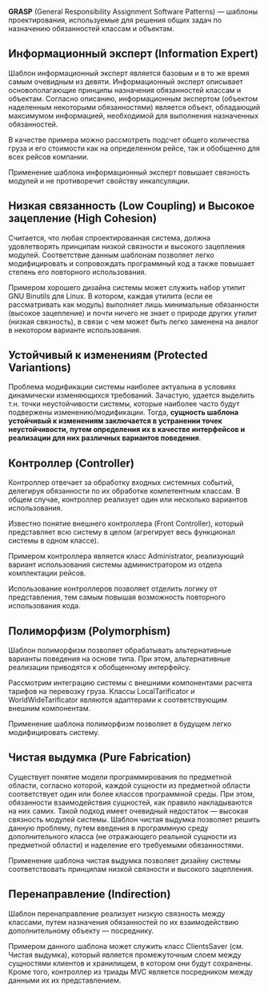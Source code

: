 **GRASP** (General Responsibility Assignment Software Patterns) — шаблоны проектирования, используемые для решения общих задач по назначению обязанностей классам и объектам.

## Информационный эксперт (Information Expert)
Шаблон информационный эксперт является базовым и в то же время самым очевидным из девяти. Информационный эксперт описывает основополагающие принципы назначения обязанностей классам и объектам. Согласно описанию, информационным экспертом (объектом наделенным некоторыми обязанностями) является объект, обладающий максимумом информацией, необходимой для выполнения назначенных обязанностей.

В качестве примера можно рассмотреть подсчет общего количества груза и его стоимости как на определенном рейсе, так и обобщенно для всех рейсов компании.

Применение шаблона информационный эксперт повышает связность модулей и не противоречит свойству инкапсуляции.

## Низкая связанность (Low Coupling) и Высокое зацепление (High Cohesion)
Считается, что любая спроектированная система, должна удовлетворять принципам низкой связности и высокого зацепления модулей. Соответствие данным шаблонам позволяет легко модифицировать и сопровождать программный код а также повышает степень его повторного использования.

Примером хорошего дизайна системы может служить набор утилит GNU Binutils для Linux. В котором, каждая утилита (если ее рассматривать как модуль) выполняет лишь минимальные обязанности (высокое зацепление) и почти ничего не знает о природе других утилит (низкая связность), в связи с чем может быть легко заменена на аналог в некотором варианте использования.

## Устойчивый к изменениям (Protected Variantions)
Проблема модификации системы наиболее актуальна в условиях динамически изменяющихся требований. Зачастую, удается выделить т.н. точки неустойчивости системы, которые наиболее часто будут подвержены изменению/модификации. Тогда, **сущность шаблона устойчивый к изменениям заключается в устранении точек неустойчивости, путем определения их в качестве интерфейсов и реализации для них различных вариантов поведения**.

## Контроллер (Controller)
Контроллер отвечает за обработку входных системных событий, делегируя обязанности по их обработке компетентным классам. В общем случае, контроллер реализует один или несколько вариантов использования.

Известно понятие внешнего контроллера (Front Controller), который представляет всю систему в целом (агрегирует весь функционал системы в одном классе).

Примером контроллера является класс Administrator, реализующий вариант использования системы администратором из отдела комплектации рейсов.

Использование контроллеров позволяет отделить логику от представления, тем самым повышая возможность повторного использования кода.

## Полиморфизм (Polymorphism)
Шаблон полиморфизм позволяет обрабатывать альтернативные варианты поведения на основе типа. При этом, альтернативные реализации приводятся к обобщенному интерфейсу.

Рассмотрим интеграцию системы с внешними компонентами расчета тарифов на перевозку груза. Классы LocalTarificator и WorldWideTarificator являются адаптерами к соответствующим внешним компонентам.

Применение шаблона полиморфизм позволяет в будущем легко модифицировать систему.

## Чистая выдумка (Pure Fabrication)
Существует понятие модели программирования по предметной области, согласно которой, каждой сущности из предметной области соответствует один или более классов программной среды. При этом, обязанности взаимодействия сущностей, как правило накладываются на них самих. Такой подход имеет очевидный недостаток — высокая связность модулей системы. Шаблон чистая выдумка позволяет решить данную проблему, путем введения в программную среду дополнительного класса (не отражающего реальной сущности из предметной области) и наделение его требуемыми обязанностями.

Применение шаблона чистая выдумка позволяет дизайну системы соответствовать принципам низкой связности и высокого зацепления.

## Перенаправление (Indirection)

Шаблон перенаправление реализует низкую связность между классами, путем назначения обязанностей по их взаимодействию дополнительному объекту — посреднику.

Примером данного шаблона может служить класс ClientsSaver (см. Чистая выдумка), который является промежуточным слоем между сущностями клиентов и хранилищем, в котором они будут сохранены. Кроме того, контроллер из триады MVC является посредником между данными их их представлением.

